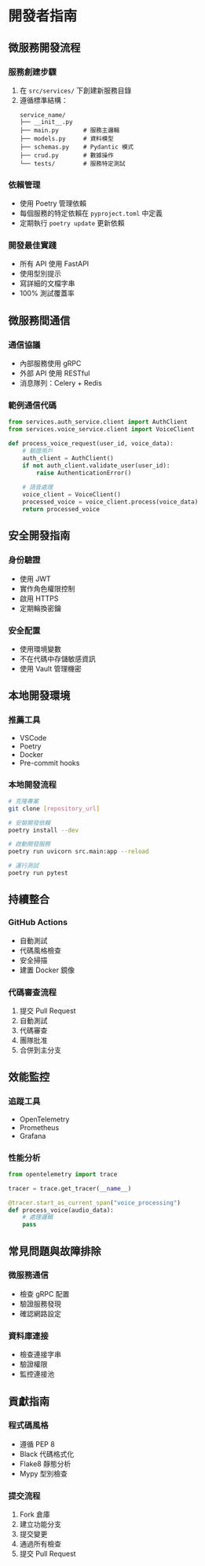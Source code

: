 # 開發者指南

## 微服務開發流程

### 服務創建步驟
1. 在 `src/services/` 下創建新服務目錄
2. 遵循標準結構：
   ```
   service_name/
   ├── __init__.py
   ├── main.py       # 服務主邏輯
   ├── models.py     # 資料模型
   ├── schemas.py    # Pydantic 模式
   ├── crud.py       # 數據操作
   └── tests/        # 服務特定測試
   ```

### 依賴管理
- 使用 Poetry 管理依賴
- 每個服務的特定依賴在 `pyproject.toml` 中定義
- 定期執行 `poetry update` 更新依賴

### 開發最佳實踐
- 所有 API 使用 FastAPI
- 使用型別提示
- 寫詳細的文檔字串
- 100% 測試覆蓋率

## 微服務間通信

### 通信協議
- 內部服務使用 gRPC
- 外部 API 使用 RESTful
- 消息隊列：Celery + Redis

### 範例通信代碼
```python
from services.auth_service.client import AuthClient
from services.voice_service.client import VoiceClient

def process_voice_request(user_id, voice_data):
    # 驗證用戶
    auth_client = AuthClient()
    if not auth_client.validate_user(user_id):
        raise AuthenticationError()
    
    # 語音處理
    voice_client = VoiceClient()
    processed_voice = voice_client.process(voice_data)
    return processed_voice
```

## 安全開發指南

### 身份驗證
- 使用 JWT
- 實作角色權限控制
- 啟用 HTTPS
- 定期輪換密鑰

### 安全配置
- 使用環境變數
- 不在代碼中存儲敏感資訊
- 使用 Vault 管理機密

## 本地開發環境

### 推薦工具
- VSCode
- Poetry
- Docker
- Pre-commit hooks

### 本地開發流程
```bash
# 克隆專案
git clone [repository_url]

# 安裝開發依賴
poetry install --dev

# 啟動開發服務
poetry run uvicorn src.main:app --reload

# 運行測試
poetry run pytest
```

## 持續整合

### GitHub Actions
- 自動測試
- 代碼風格檢查
- 安全掃描
- 建置 Docker 鏡像

### 代碼審查流程
1. 提交 Pull Request
2. 自動測試
3. 代碼審查
4. 團隊批准
5. 合併到主分支

## 效能監控

### 追蹤工具
- OpenTelemetry
- Prometheus
- Grafana

### 性能分析
```python
from opentelemetry import trace

tracer = trace.get_tracer(__name__)

@tracer.start_as_current_span("voice_processing")
def process_voice(audio_data):
    # 處理邏輯
    pass
```

## 常見問題與故障排除

### 微服務通信
- 檢查 gRPC 配置
- 驗證服務發現
- 確認網路設定

### 資料庫連接
- 檢查連接字串
- 驗證權限
- 監控連接池

## 貢獻指南

### 程式碼風格
- 遵循 PEP 8
- Black 代碼格式化
- Flake8 靜態分析
- Mypy 型別檢查

### 提交流程
1. Fork 倉庫
2. 建立功能分支
3. 提交變更
4. 通過所有檢查
5. 提交 Pull Request